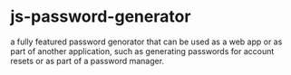 # js-password-generator
a fully featured password genorator that can be used as a web app or as part of another application, such as generating passwords for account resets or as part of a password manager.

